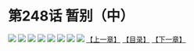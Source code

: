 # 第248话 暂别（中）
![](https://mhpic.xiaomingtaiji.net/comic/D/斗破苍穹拆分版/248话/1.jpg-zymk.middle.webp)
![](https://mhpic.xiaomingtaiji.net/comic/D/斗破苍穹拆分版/248话/2.jpg-zymk.middle.webp)
![](https://mhpic.xiaomingtaiji.net/comic/D/斗破苍穹拆分版/248话/3.jpg-zymk.middle.webp)
![](https://mhpic.xiaomingtaiji.net/comic/D/斗破苍穹拆分版/248话/4.jpg-zymk.middle.webp)
![](https://mhpic.xiaomingtaiji.net/comic/D/斗破苍穹拆分版/248话/5.jpg-zymk.middle.webp)
![](https://mhpic.xiaomingtaiji.net/comic/D/斗破苍穹拆分版/248话/6.jpg-zymk.middle.webp)
![](https://mhpic.xiaomingtaiji.net/comic/D/斗破苍穹拆分版/248话/7.jpg-zymk.middle.webp)
![](https://mhpic.xiaomingtaiji.net/comic/D/斗破苍穹拆分版/248话/8.jpg-zymk.middle.webp)
[【上一章】](./247.md)
[【目录】](./README.md)
[【下一章】](./249.md)
